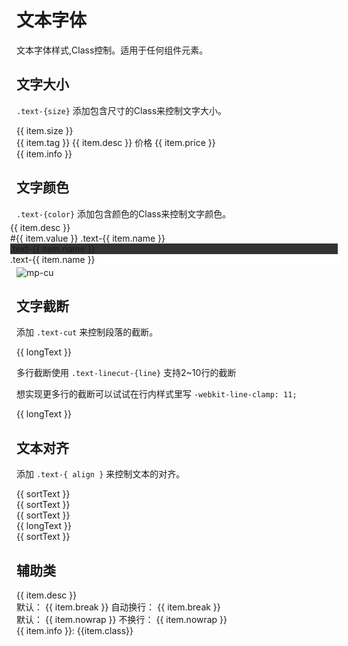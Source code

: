 # 文本字体

文本字体样式,Class控制。适用于任何组件元素。

## 文字大小

`.text-{size}` 添加包含尺寸的Class来控制文字大小。

<div style="display: flex; flex-wrap: wrap;">
    <div class="p-3 mt-1 flex-bar border radius" style="width: 400px;" v-for="(item,index) in size" :key="index" @click="copyText(item.class)">
        <div class="p-3">{{ item.size }}</div>
        <div class="flex-sub text-center px-4">
            <div class="p-3" :class="item.class">
                <span class="bg-blue round" v-if="item.tag">{{ item.tag }}</span>
                <span v-if="item.desc">{{ item.desc }}</span>
                <span v-if="item.icon" :class="item.icon"></span>
                <span v-if="item.price">
                    <span class="mr-5">价格</span>
                    <span class="text-price text-red">{{ item.price }}</span>
                </span>
            </div>
            <div class="text-grey border-top p-3 text-sm">{{ item.info }}</div>
        </div>
    </div>
</div>


## 文字颜色

`.text-{color}` 添加包含颜色的Class来控制文字颜色。

<div class="ui-grid ui-cols-1 ui-cols-sm-2 ui-cols-md-2 ui-cols-lg-2 ui-cols-xl-4 ui-cols-xxl-8" style="margin: -10px;">
    <div class="p-3 ui-item" v-for="(item,index) in color" :key="index">
        <div class="radius p-4 item border" :class="'text-' + item.name" @click="copyText('text-' + item.name)">
            <div class="text-xl pb-3">{{ item.desc }}</div>
            <div class="text-sm flex-bar">
                <span class="text-ABC">#{{ item.value }}</span>
                <span>.text-{{ item.name }}</span>
            </div>
        </div>
    </div>
    <div class="p-3 ui-item" v-for="(item,index) in gray" :key="index">
        <div class="radius p-4 item border" :class="'text-' + item.name" style="background-color: #333;" @click="copyText('text-' + item.name)">
            <div class="text-xl pb-3">.text-{{ item.name }}</div>
        </div>
    </div>
    <div class="p-3 ui-item" v-for="(item,index) in dark" :key="index">
        <div class="radius p-4 item border" :class="'text-' + item.name" style="background-color: #fff;" @click="copyText('text-' + item.name)">
            <div class="text-xl pb-3">.text-{{ item.name }}</div>
        </div>
    </div>
</div>

![mp-cu](https://color-ui.gitee.io/assest/mp-cu-doc/other/text.png)


## 文字截断

添加 `.text-cut` 来控制段落的截断。

<div class="border radius p-3 my-4" style="width: 300px;">
    <div class="text-cut">{{ longText }}</div>
</div>

多行截断使用 `.text-linecut-{line}` 支持2~10行的截断

想实现更多行的截断可以试试在行内样式里写 `-webkit-line-clamp: 11;`

<div class="border radius p-3 my-4" style="width: 300px;">
    <div class="text-linecut">{{ longText }}</div>
</div>


## 文本对齐

添加 `.text-{ align }` 来控制文本的对齐。

<div class="border radius p-3 my-4">
    <div class="text-left">{{ sortText }}</div>
</div>
<div class="border radius p-3 my-4">
    <div class="text-center">{{ sortText }}</div>
</div>
<div class="border radius p-3 my-4">
    <div class="text-right">{{ sortText }}</div>
</div>
<div class="border radius p-3 my-4">
    <div class="text-justify">{{ longText }}</div>
</div>
<div class="border radius p-3 my-4">
    <div class="text-justify-line">{{ sortText }}</div>
</div>

## 辅助类

<div style="display: flex; flex-wrap: wrap;">
    <div class="p-3 my-3 radius text-center border"  style="width: 400px;" v-for="(item,index) in util" :key="index" @click="copyText(item.class)">
        <div class="p-3">
            <span :class="item.class" v-if="item.desc">{{ item.desc }}</span>
            <div v-if="item.break">
                默认：
                <span class="text-left border p-3 border-blue inline-block mx-4" style="width: 40px;">{{ item.break }}</span>
                自动换行：
                <span class="text-left border p-3 border-blue inline-block mx-4" :class="item.class" style="width: 40px;">{{ item.break }}</span>
            </div>
            <div v-if="item.nowrap">
                默认：
                <span class="text-left border p-3 border-blue inline-block mx-4" style="width: 40px;">{{ item.nowrap }}</span>
                不换行：
                <span class="text-left border p-3 border-blue inline-block mx-4" :class="item.class" style="width: 40px;">{{ item.nowrap }}</span>
            </div>
        </div>
        <div class="text-grey border-top p-3 text-sm">{{ item.info }}: {{item.class}}</div>
    </div>
</div>


<script setup>
const size = [
    { class: 'text-xs', size: 10, info: '说明文本，标签文字或关注度低的文字', tag: '组件库' },
    { class: 'text-sm', size: 12, info: '页面辅助信息，次级内容等', desc: '@weilanwl.com by:color-ui.com' },
    { class: 'text-df', size: 14, info: '页面默认字号，用于摘要或阅读文本', desc: '专注视觉的小程序组件库' },
    { class: 'text-lg', size: 16, info: '页面三级标题，首要层级显示内容', desc: 'ColorUI组件库' },
    { class: 'text-xl', size: 18, info: '页面二级标题，用于结果页等单一信息页', desc: '您的订单已提交成功！' },
    { class: 'text-xxl', size: 22, info: '页面一级标题,或者用于金额数字等信息', price: '80.00' },
    { class: 'text-sl', size: 40, info: '用于较大图标、数字等较大显示', icon: 'text-red _icon-check-round-o' },
    { class: 'text-xsl', size: 60, info: '用于超大图标、数字等特大显示', icon: 'text-green _icon-check-round-o' }
];
const color = [
    { name: 'yellow', value: 'fbbd08', desc: '明黄' },
    { name: 'orange', value: 'f37b1d', desc: '橘橙' },
    { name: 'red', value: 'e54d42', desc: '嫣红' },
    { name: 'pink', value: 'e03997', desc: '桃粉' },
    { name: 'mauve', value: 'b745cb', desc: '木槿' },
    { name: 'purple', value: '905ddf', desc: '姹紫' },
    { name: 'blue', value: '0081ff', desc: '海蓝' },
    { name: 'cyan', value: '1cbbb4', desc: '天青' },
    { name: 'green', value: '3eb93b', desc: '森绿' },
    { name: 'olive', value: '8dc63f', desc: '橄榄' },
    { name: 'grey', value: '8799a3', desc: '玄灰' },
    { name: 'brown', value: 'a5673f', desc: '棕褐' }
];
const gray = [
    { name: 'white', value: 'ffffff' },
    { name: 'gray-f', value: 'f8f9fa' },
    { name: 'gray-e', value: 'eeeeee' },
    { name: 'gray-d', value: 'dddddd' },
    { name: 'gray-c', value: 'cccccc' },
    { name: 'gray-b', value: 'bbbbbb' },
    { name: 'gray-a', value: 'aaaaaa' }
];
const dark = [
    { name: 'dark-9', value: '999999' },
    { name: 'dark-8', value: '888888' },
    { name: 'dark-7', value: '777777' },
    { name: 'dark-6', value: '666666' },
    { name: 'dark-5', value: '555555' },
    { name: 'dark-4', value: '444444' },
    { name: 'dark-3', value: '333333' },
    { name: 'dark-2', value: '222222' },
    { name: 'dark-1', value: '111111' },
    { name: 'black', value: '000000' }
];

const longText = '发光的翅萤在暮色中翩翩起舞，身后留下夜光残影，但女孩重重地将它们从面前拍走，毫不在意这转瞬即逝的优雅。她双眼垂向地面，踢开一块石头，任其在盘错的树根间跳跃，毫不理会茂密华盖间透过的夕阳。紫夜貂的花瓣缓缓张开，向温润的暮色吐出微光的花粉，但匆匆路过的她却顺手将花茎扭断。';
const sortText = '我的潜能无穷无尽。休想压住我。';
const util = [
    { class: 'text-light', info: '细文本', desc: '《赛博朋克2077》' },
    { class: 'text-lighter', info: '超细文本', desc: '《赛博朋克2077》' },
    { class: 'text-normal', info: '默认粗细文本', desc: '《赛博朋克2077》' },
    { class: 'text-bold', info: '加粗文本', desc: '《赛博朋克2077》' },
    { class: 'text-bolder', info: '超粗文本', desc: '《赛博朋克2077》' },
    { class: 'text-Abc', info: '首字母大写', desc: 'weilanwl' },
    { class: 'text-ABC', info: '所有字母大写', desc: 'weilanwl' },
    { class: 'text-del', info: '删除线', desc: 'weilanwl' },
    { class: 'text-bottomline', info: '下划线', desc: 'weilanwl' },
    { class: 'text-italic', info: '斜体', desc: 'weilanwl' },
    { class: 'text-style-none', info: '清除所有样式', desc: 'weilanwl' },
    { class: 'text-break', info: '单词自动换行', break: 'weilanwl' },
    { class: 'text-nowrap', info: '不自动换行', nowrap: 'ABC to abc ' },
    { class: 'text-price', info: '人民币价格文本', desc: '80.00' }
]
        
//复制文本
function copyText(text) {
    let createInput = document.createElement('textarea');
    createInput.value = text;
    document.body.appendChild(createInput);
    createInput.select();
    document.execCommand('Copy');
    createInput.className = 'createInput';
    createInput.style.display = 'none';
};
</script>
